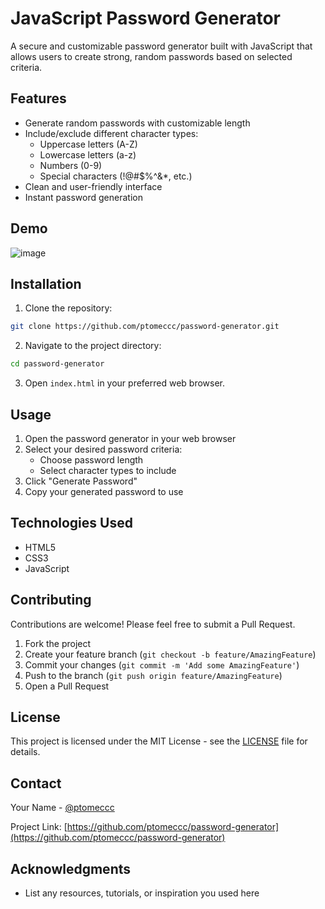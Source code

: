 # JavaScript Password Generator

A secure and customizable password generator built with JavaScript that allows users to create strong, random passwords based on selected criteria.

## Features

- Generate random passwords with customizable length
- Include/exclude different character types:
  - Uppercase letters (A-Z)
  - Lowercase letters (a-z)
  - Numbers (0-9)
  - Special characters (!@#$%^&*, etc.)
- Clean and user-friendly interface
- Instant password generation

## Demo

![image](https://github.com/user-attachments/assets/2fb4c5b7-5f0b-4c96-a32a-1f0e21d4cb36)


## Installation

1. Clone the repository:
```bash
git clone https://github.com/ptomeccc/password-generator.git
```

2. Navigate to the project directory:
```bash
cd password-generator
```

3. Open `index.html` in your preferred web browser.

## Usage

1. Open the password generator in your web browser
2. Select your desired password criteria:
   - Choose password length
   - Select character types to include
3. Click "Generate Password"
4. Copy your generated password to use

## Technologies Used

- HTML5
- CSS3
- JavaScript

## Contributing

Contributions are welcome! Please feel free to submit a Pull Request.

1. Fork the project
2. Create your feature branch (`git checkout -b feature/AmazingFeature`)
3. Commit your changes (`git commit -m 'Add some AmazingFeature'`)
4. Push to the branch (`git push origin feature/AmazingFeature`)
5. Open a Pull Request

## License

This project is licensed under the MIT License - see the [LICENSE](LICENSE) file for details.

## Contact

Your Name - [@ptomeccc](https://github.com/ptomeccc)

Project Link: [https://github.com/ptomeccc/password-generator](https://github.com/ptomeccc/password-generator)

## Acknowledgments

* List any resources, tutorials, or inspiration you used here
